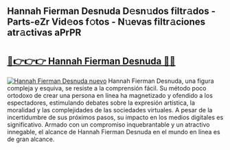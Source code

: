 ## Hannah Fierman Desnuda D𝚎sn𝚞dos filtr𝚊dos - Parts-eZr Vid𝚎os f𝚘tos - N𝚞evas filtr𝚊ciones atr𝚊ctivas aPrPR

# <h2><a href="http://mb0igud.tromn.icu/?c=Hannah+Fierman+Desnuda">🔗👉👉👉 Hannah Fierman Desnuda 🔗🔗</a></h2>

[![Hannah Fierman Desnuda nuevo](https://i.imgur.com/pEAQMta.gif)](http://mb0igud.tromn.icu/?c=Hannah+Fierman+Desnuda)
Hannah Fierman Desnuda, una figura compleja y esquiva, se resiste a la comprensión fácil. Su método poco ortodoxo de crear una persona en línea ha magnetizado y ofendido a los espectadores, estimulando debates sobre la expresión artística, la moralidad y las complejidades de las sociedades virtuales. A pesar de la incertidumbre de sus próximos pasos, su impacto en los medios digitales es significativo. Armado con un compromiso inquebrantable y un atractivo innegable, el alcance de Hannah Fierman Desnuda en el mundo en línea es de gran alcance.
